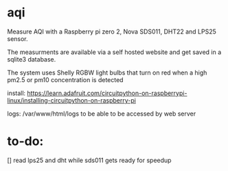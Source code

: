 # aqi
Measure AQI with a Raspberry pi zero 2, Nova SDS011, DHT22 and LPS25 sensor.

The measurments are available via a self hosted website and get saved in a sqlite3 database.

The system uses Shelly RGBW light bulbs that turn on red when a high pm2.5 or pm10 concentration is detected

install:
https://learn.adafruit.com/circuitpython-on-raspberrypi-linux/installing-circuitpython-on-raspberry-pi

logs:
/var/www/html/logs
to be able to be accessed by web server


# to-do:
[] read lps25 and dht while sds011 gets ready for speedup